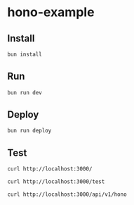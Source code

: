# hono-example

## Install

```bash
bun install
```

## Run

```bash
bun run dev
```

## Deploy

```bash
bun run deploy
```

## Test

```bash
curl http://localhost:3000/
```

```bash
curl http://localhost:3000/test
```

```bash
curl http://localhost:3000/api/v1/hono
```
